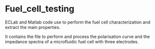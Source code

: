 # Fuel_cell_testing
ECLab and Matlab code use to perform the fuel cell characterization and extract the main properties.

It contains the file to perform and process the polarisation curve and the impedance spectra of a microfluidic fuel cell with three electrodes.
